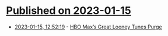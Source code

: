 # [Published on 2023-01-15](index.md)

* [2023-01-15, 12:52:19](https://news.ycombinator.com/item?id=34389023) - [HBO Max’s Great Looney Tunes Purge](https://slate.com/culture/2023/01/looney-tunes-hbo-max-removed.html)
